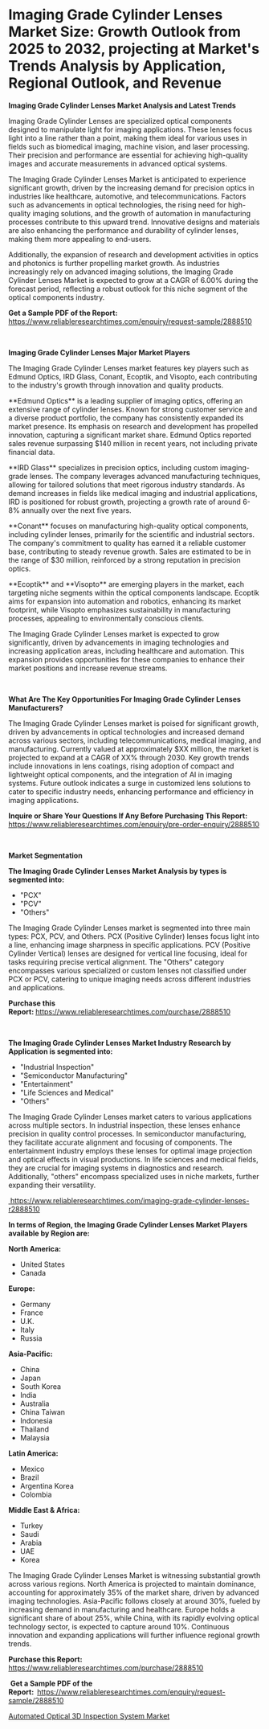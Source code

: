 <p><h1>Imaging Grade Cylinder Lenses Market Size: Growth Outlook from 2025 to 2032, projecting at Market's Trends Analysis by Application, Regional Outlook, and Revenue</h1></p><p><strong>Imaging Grade Cylinder Lenses Market Analysis and Latest Trends</strong></p>
<p><p>Imaging Grade Cylinder Lenses are specialized optical components designed to manipulate light for imaging applications. These lenses focus light into a line rather than a point, making them ideal for various uses in fields such as biomedical imaging, machine vision, and laser processing. Their precision and performance are essential for achieving high-quality images and accurate measurements in advanced optical systems.</p><p>The Imaging Grade Cylinder Lenses Market is anticipated to experience significant growth, driven by the increasing demand for precision optics in industries like healthcare, automotive, and telecommunications. Factors such as advancements in optical technologies, the rising need for high-quality imaging solutions, and the growth of automation in manufacturing processes contribute to this upward trend. Innovative designs and materials are also enhancing the performance and durability of cylinder lenses, making them more appealing to end-users.</p><p>Additionally, the expansion of research and development activities in optics and photonics is further propelling market growth. As industries increasingly rely on advanced imaging solutions, the Imaging Grade Cylinder Lenses Market is expected to grow at a CAGR of 6.00% during the forecast period, reflecting a robust outlook for this niche segment of the optical components industry.</p></p>
<p><strong>Get a Sample PDF of the Report:&nbsp;</strong> <a href="https://www.reliableresearchtimes.com/enquiry/request-sample/2888510?utm_campaign=2583&utm_medium=2&utm_source=Github&utm_content=ia&utm_term=14032025&utm_id=imaging-grade-cylinder-lenses">https://www.reliableresearchtimes.com/enquiry/request-sample/2888510</a></p>
<p>&nbsp;</p>
<p><strong>Imaging Grade Cylinder Lenses Major Market Players</strong></p>
<p><p>The Imaging Grade Cylinder Lenses market features key players such as Edmund Optics, IRD Glass, Conant, Ecoptik, and Visopto, each contributing to the industry's growth through innovation and quality products.</p><p>**Edmund Optics** is a leading supplier of imaging optics, offering an extensive range of cylinder lenses. Known for strong customer service and a diverse product portfolio, the company has consistently expanded its market presence. Its emphasis on research and development has propelled innovation, capturing a significant market share. Edmund Optics reported sales revenue surpassing $140 million in recent years, not including private financial data.</p><p>**IRD Glass** specializes in precision optics, including custom imaging-grade lenses. The company leverages advanced manufacturing techniques, allowing for tailored solutions that meet rigorous industry standards. As demand increases in fields like medical imaging and industrial applications, IRD is positioned for robust growth, projecting a growth rate of around 6-8% annually over the next five years.</p><p>**Conant** focuses on manufacturing high-quality optical components, including cylinder lenses, primarily for the scientific and industrial sectors. The company's commitment to quality has earned it a reliable customer base, contributing to steady revenue growth. Sales are estimated to be in the range of $30 million, reinforced by a strong reputation in precision optics.</p><p>**Ecoptik** and **Visopto** are emerging players in the market, each targeting niche segments within the optical components landscape. Ecoptik aims for expansion into automation and robotics, enhancing its market footprint, while Visopto emphasizes sustainability in manufacturing processes, appealing to environmentally conscious clients.</p><p>The Imaging Grade Cylinder Lenses market is expected to grow significantly, driven by advancements in imaging technologies and increasing application areas, including healthcare and automation. This expansion provides opportunities for these companies to enhance their market positions and increase revenue streams.</p></p>
<p>&nbsp;</p>
<p><strong>What Are The Key Opportunities For Imaging Grade Cylinder Lenses Manufacturers?</strong></p>
<p><p>The Imaging Grade Cylinder Lenses market is poised for significant growth, driven by advancements in optical technologies and increased demand across various sectors, including telecommunications, medical imaging, and manufacturing. Currently valued at approximately $XX million, the market is projected to expand at a CAGR of XX% through 2030. Key growth trends include innovations in lens coatings, rising adoption of compact and lightweight optical components, and the integration of AI in imaging systems. Future outlook indicates a surge in customized lens solutions to cater to specific industry needs, enhancing performance and efficiency in imaging applications.</p></p>
<p><strong>Inquire or Share Your Questions If Any Before Purchasing This Report:</strong> <a href="https://www.reliableresearchtimes.com/enquiry/pre-order-enquiry/2888510?utm_campaign=2583&utm_medium=2&utm_source=Github&utm_content=ia&utm_term=14032025&utm_id=imaging-grade-cylinder-lenses">https://www.reliableresearchtimes.com/enquiry/pre-order-enquiry/2888510</a></p>
<p>&nbsp;</p>
<p><strong>Market Segmentation</strong></p>
<p><strong>The Imaging Grade Cylinder Lenses Market Analysis by types is segmented into:</strong></p>
<p><ul><li>"PCX"</li><li>"PCV"</li><li>"Others"</li></ul></p>
<p><p>The Imaging Grade Cylinder Lenses market is segmented into three main types: PCX, PCV, and Others. PCX (Positive Cylinder) lenses focus light into a line, enhancing image sharpness in specific applications. PCV (Positive Cylinder Vertical) lenses are designed for vertical line focusing, ideal for tasks requiring precise vertical alignment. The "Others" category encompasses various specialized or custom lenses not classified under PCX or PCV, catering to unique imaging needs across different industries and applications.</p></p>
<p><strong>Purchase this Report:&nbsp;</strong><a href="https://www.reliableresearchtimes.com/purchase/2888510?utm_campaign=2583&utm_medium=2&utm_source=Github&utm_content=ia&utm_term=14032025&utm_id=imaging-grade-cylinder-lenses">https://www.reliableresearchtimes.com/purchase/2888510</a></p>
<p>&nbsp;</p>
<p><strong>The Imaging Grade Cylinder Lenses Market Industry Research by Application is segmented into:</strong></p>
<p><ul><li>"Industrial Inspection"</li><li>"Semiconductor Manufacturing"</li><li>"Entertainment"</li><li>"Life Sciences and Medical"</li><li>"Others"</li></ul></p>
<p><p>The Imaging Grade Cylinder Lenses market caters to various applications across multiple sectors. In industrial inspection, these lenses enhance precision in quality control processes. In semiconductor manufacturing, they facilitate accurate alignment and focusing of components. The entertainment industry employs these lenses for optimal image projection and optical effects in visual productions. In life sciences and medical fields, they are crucial for imaging systems in diagnostics and research. Additionally, "others" encompass specialized uses in niche markets, further expanding their versatility.</p></p>
<p><a href="https://www.reliableresearchtimes.com/imaging-grade-cylinder-lenses-r2888510?utm_campaign=2583&utm_medium=2&utm_source=Github&utm_content=ia&utm_term=14032025&utm_id=imaging-grade-cylinder-lenses">&nbsp;https://www.reliableresearchtimes.com/imaging-grade-cylinder-lenses-r2888510</a></p>
<p><strong>In terms of Region, the Imaging Grade Cylinder Lenses Market Players available by Region are:</strong></p>
<p>
    <p> <strong> North America: </strong>
        <ul>
            <li>United States</li>
            <li>Canada</li>
        </ul>
        </p> 
    <p> <strong> Europe: </strong>
        <ul>
            <li>Germany</li>
            <li>France</li>
            <li>U.K.</li>
            <li>Italy</li>
            <li>Russia</li>
        </ul>
        </p> 
    <p> <strong> Asia-Pacific: </strong>
        <ul>
            <li>China</li>
            <li>Japan</li>
            <li>South Korea</li>
            <li>India</li>
            <li>Australia</li>
            <li>China Taiwan</li>
            <li>Indonesia</li>
            <li>Thailand</li>
            <li>Malaysia</li>
        </ul>
        </p> 
    <p> <strong> Latin America: </strong>
        <ul>
            <li>Mexico</li>
            <li>Brazil</li>
            <li>Argentina Korea</li>
            <li>Colombia</li>
        </ul>
        </p> 
    <p> <strong> Middle East & Africa: </strong>
        <ul>
            <li>Turkey</li>
            <li>Saudi</li>
            <li>Arabia</li>
            <li>UAE</li>
            <li>Korea</li>
        </ul>
    </p>
    </p>
<p><p>The Imaging Grade Cylinder Lenses Market is witnessing substantial growth across various regions. North America is projected to maintain dominance, accounting for approximately 35% of the market share, driven by advanced imaging technologies. Asia-Pacific follows closely at around 30%, fueled by increasing demand in manufacturing and healthcare. Europe holds a significant share of about 25%, while China, with its rapidly evolving optical technology sector, is expected to capture around 10%. Continuous innovation and expanding applications will further influence regional growth trends.</p></p>
<p><strong>Purchase this Report: </strong><a href="https://www.reliableresearchtimes.com/purchase/2888510?utm_campaign=2583&utm_medium=2&utm_source=Github&utm_content=ia&utm_term=14032025&utm_id=imaging-grade-cylinder-lenses">https://www.reliableresearchtimes.com/purchase/2888510</a></p>
<p>&nbsp;<strong>Get a Sample PDF of the Report:&nbsp;&nbsp;</strong><a href="https://www.reliableresearchtimes.com/enquiry/request-sample/2888510?utm_campaign=2583&utm_medium=2&utm_source=Github&utm_content=ia&utm_term=14032025&utm_id=imaging-grade-cylinder-lenses">https://www.reliableresearchtimes.com/enquiry/request-sample/2888510</a></p>
<p><strong></strong></p>
<p><p><a href="https://github.com/manesros8/Market-Research-Report-List-1/blob/main/automated-optical-3d-inspection-system-market.md?utm_campaign=2583&utm_medium=2&utm_source=Github&utm_content=ia&utm_term=14032025&utm_id=imaging-grade-cylinder-lenses">Automated Optical 3D Inspection System Market</a></p></p>